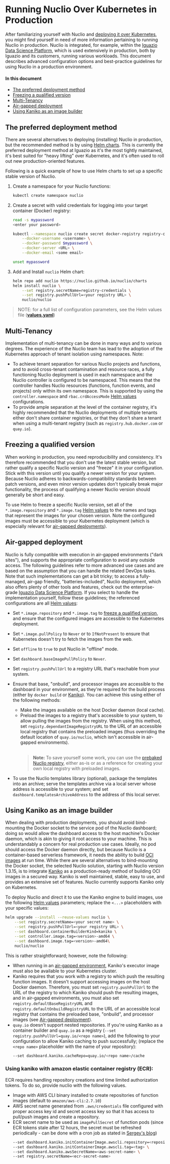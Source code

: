 # Running Nuclio Over Kubernetes in Production

After familiarizing yourself with Nuclio and [deploying it over Kubernetes](/docs/setup/k8s/getting-started-k8s.md), you might find yourself in need of more information pertaining to running Nuclio in production.
Nuclio is integrated, for example, within the [Iguazio Data Science Platform](https://www.iguazio.com), which is used extensively in production, both by Iguazio and its customers, running various workloads.
This document describes advanced configuration options and best-practice guidelines for using Nuclio in a production environment.

#### In this document

- [The preferred deployment method](#the-preferred-deployment-method)
- [Freezing a qualified version](#freezing-a-qualified-version)
- [Multi-Tenancy](#multi-tenancy)
- [Air-gapped deployment](#air-gapped-deployment)
- [Using Kaniko as an image builder](#using-kaniko-as-an-image-builder)

<a id="the-preferred-deployment-method"></a>
## The preferred deployment method

There are several alternatives to deploying (installing) Nuclio in production, but the recommended method is by using [Helm charts](/hack/k8s/helm/nuclio/).
This is currently the preferred deployment method at Iguazio as it's the most tightly maintained, it's best suited for "heavy lifting" over Kubernetes, and it's often used to roll out new production-oriented features.

Following is a quick example of how to use Helm charts to set up a specific stable version of Nuclio.

1. Create a namespace for your Nuclio functions:

    ```sh
    kubectl create namespace nuclio
    ```

2. Create a secret with valid credentials for logging into your target container (Docker) registry:

    ```sh
    read -s mypassword
    <enter your password>

    kubectl --namespace nuclio create secret docker-registry registry-credentials \
        --docker-username <username> \
        --docker-password $mypassword \
        --docker-server <URL> \
        --docker-email <some email>

    unset mypassword
    ```

3. Add and Install `nuclio` Helm chart:

    ```sh
    helm repo add nuclio https://nuclio.github.io/nuclio/charts
    helm install nuclio \
        --set registry.secretName=registry-credentials \
        --set registry.pushPullUrl=<your registry URL> \
        nuclio/nuclio
    ```

> NOTE: for a full list of configuration parameters, see the Helm values file ([**values.yaml**](/hack/k8s/helm/nuclio/values.yaml))

<a id="multi-tenancy"></a>
## Multi-Tenancy

Implementation of multi-tenancy can be done in many ways and to various degrees.
The experience of the Nuclio team has lead to the adoption of the Kubernetes approach of tenant isolation using namespaces.
Note:

- To achieve tenant separation for various Nuclio projects and functions, and to avoid cross-tenant contamination and resource races, a fully functioning Nuclio deployment is used in each namespace and the Nuclio controller is configured to be namespaced.
  This means that the controller handles Nuclio resources (functions, function events, and projects) only within its own namespace.
  This is supported by using the `controller.namespace` and `rbac.crdAccessMode` [Helm values](/hack/k8s/helm/nuclio/values.yaml) configurations.
- To provide ample separation at the level of the container registry, it's highly recommended that the Nuclio deployments of multiple tenants either don't share container registries, or that they don't share a tenant when using a multi-tenant registry (such as `registry.hub.docker.com` or `quay.io`).

<a id="freezing-a-qualified-version"></a>
## Freezing a qualified version

When working in production, you need reproducibility and consistency.
It's therefore recommended that you don't use the latest stable version, but rather qualify a specific Nuclio version and "freeze" it in your configuration.
Stick with this version until you qualify a newer version for your system.
Because Nuclio adheres to backwards-compatibility standards between patch versions, and even minor version updates don't typically break major functionality, the process of qualifying a newer Nuclio version should generally be short and easy.

To use Helm to freeze a specific Nuclio version, set all of the `*.image.repository` and `*.image.tag` [Helm values](/hack/k8s/helm/nuclio/values.yaml) to the names and tags that represent the images for your chosen version.
Note the configured images must be accessible to your Kubernetes deployment (which is especially relevant for [air-gapped deployments](#air-gapped-deployment)).

<a id="air-gapped-deployment"></a>
## Air-gapped deployment

Nuclio is fully compatible with execution in air-gapped environments ("dark sites"), and supports the appropriate configuration to avoid any outside access.
The following guidelines refer to more advanced use cases and are based on the assumption that you can handle the related DevOps tasks.
Note that such implementations can get a bit tricky; to access a fully-managed, air-gap friendly, "batteries-included", Nuclio deployment, which also offers plenty of other tools and features, check out the enterprise-grade [Iguazio Data Science Platform](https://www.iguazio.com/platform/).
If you select to handle the implementation yourself, follow these guidelines; the referenced configurations are all [Helm values](/hack/k8s/helm/nuclio/values.yaml):

- Set `*.image.repository` and `*.image.tag` to [freeze a qualified version](#version-freezing), and ensure that the configured images are accessible to the Kubernetes deployment.
- Set `*.image.pullPolicy` to `Never` or to `IfNotPresent` to ensure that Kubernetes doesn't try to fetch the images from the web.
- Set `offline` to `true` to put Nuclio in "offline" mode.
- Set `dashboard.baseImagePullPolicy` to `Never`.
- Set `registry.pushPullUrl` to a registry URL that's reachable from your system.
- <a id="air-gapped-envir-base-n-onbuild-images"></a>Ensure that base, "onbuild", and processor images are accessible to the dashboard in your environment, as they're required for the build process (either by `docker build` or [Kaniko](#using-kaniko-as-an-image-builder)).
  You can achieve this using either of the following methods:

  - Make the images available on the host Docker daemon (local cache).
  - Preload the images to a registry that's accessible to your system, to allow pulling the images from the registry.
    When using this method, set `registy.dependantImageRegistryURL` to the URL of an accessible local registry that contains the preloaded images (thus overriding the default location of `quay.io/nuclio`, which isn't accessible in air-gapped environments).
    <br/><br/>
    > **Note:** To save yourself some work, you can use the [prebaked Nuclio registry](https://github.com/nuclio/prebaked-registry), either as-is or as a reference for creating your own local registry with preloaded images.

- To use the Nuclio templates library (optional), package the templates into an archive; serve the templates archive via a local server whose address is accessible to your system; and set `dashboard.templatesArchiveAddress` to the address of this local server.

<a id="using-kaniko-as-an-image-builder"></a>
## Using Kaniko as an image builder

When dealing with production deployments, you should avoid bind-mounting the Docker socket to the service pod of the Nuclio dashboard; doing so would allow the dashboard access to the host machine's Docker daemon, which is akin to giving it root access to your machine.
This is understandably a concern for real production use cases.
Ideally, no pod should access the Docker daemon directly, but because Nuclio is a container-based serverless framework, it needs the ability to build [OCI images](https://github.com/opencontainers/image-spec) at run time.
While there are several alternatives to bind-mounting the Docker socket, the selected Nuclio solution, starting with Nuclio version 1.3.15, is to integrate [Kaniko](https://github.com/GoogleContainerTools/kaniko) as a production-ready method of building OCI images in a secured way.
Kaniko is well maintained, stable, easy to use, and provides an extensive set of features.
Nuclio currently supports Kaniko only on Kubernetes.

To deploy Nuclio and direct it to use the Kaniko engine to build images, use the following [Helm values](/hack/k8s/helm/nuclio/values.yaml) parameters; replace the `<...>` placeholders with your specific values:

```sh
helm upgrade --install --reuse-values nuclio \
    --set registry.secretName=<your secret name> \
    --set registry.pushPullUrl=<your registry URL> \
    --set dashboard.containerBuilderKind=kaniko \
    --set controller.image.tag=<version>-amd64 \
    --set dashboard.image.tag=<version>-amd64\
    nuclio/nuclio
```

This is rather straightforward; however, note the following:

- When running in an [air-gapped environment](#air-gapped-deployment), Kaniko's executor image must also be available to your Kubernetes cluster.
- Kaniko requires that you work with a registry to which push the resulting function images.
  It doesn't support accessing images on the host Docker daemon.
  Therefore, you must set `registry.pushPullUrl` to the URL of the registry to which Kaniko should push the resulting images, and in air-gapped environments, you must also set `registry.defaultBaseRegistryURL` and `registry.defaultOnbuildRegistryURL` to the URL of an accessible local registry that contains the preloaded base, "onbuild", and processor images (see [Air-gapped deployment](#air-gapped-envir-base-n-onbuild-images)).
- `quay.io` doesn't support nested repositories.
  If you're using Kaniko as a container builder and `quay.io` as a registry (`--set registry.pushPullUrl=quay.io/<repo name>`), add the following to your configuration to allow Kaniko caching to push successfully; (replace the `<repo name>` placeholder with the name of your repository):
    ```sh
    --set dashboard.kaniko.cacheRepo=quay.io/<repo name>/cache
    ```

### Using kaniko with amazon elastic container registry (ECR):

ECR requires handling repository creations and time limited authorization tokens. To do so, provide nuclio with the following values.
- Image with AWS CLI binary installed to create repositories of function images (default to `amazon/aws-cli:2.7.10`)
- AWS secret name generated from `.aws/credentials` file configured with proper access key id and secret access key so that it has access to pull/push images and create a repository.
- ECR secret name to be used as `imagePullSecret` of function pods (since ECR tokens stale after 12 hours, the secret must be refreshed periodically - can be done with a cron job as stated in [Sergey's blog](https://skryvets.com/blog/2021/03/15/kubernetes-pull-image-from-private-ecr-registry/#update---aws-ecr-token-refresh))
    ```sh
    --set dashboard.kaniko.initContainerImage.awscli.repository=<repository> \
    --set dashboard.kaniko.initContainerImage.awscli.tag=<tag> \
    --set dashboard.kaniko.awsSecretName=<aws-secret-name> \
    --set registry.secretName=<ecr-secret-name>
    ```

